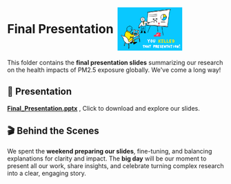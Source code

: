 <h1 style="display: flex; align-items: center;">
  Final Presentation
  <img src="../notes/images/Killed-presentation.gif" alt="data" style="height:100px;
  margin-left:10px;">
</h1>

This folder contains the **final presentation slides** summarizing our research
on the health impacts of PM2.5 exposure globally. We've come a long way!

## 📂 Presentation

[**Final_Presentation.pptx**](atmosfear_final_presentation.pptx)
, Click to download and
explore our slides.

## 🎬 Behind the Scenes

We spent the **weekend preparing our slides**, fine-tuning, and
balancing explanations for clarity and impact. The **big day**
will be our moment to present all our work, share insights, and celebrate
turning complex research into a clear, engaging story.
